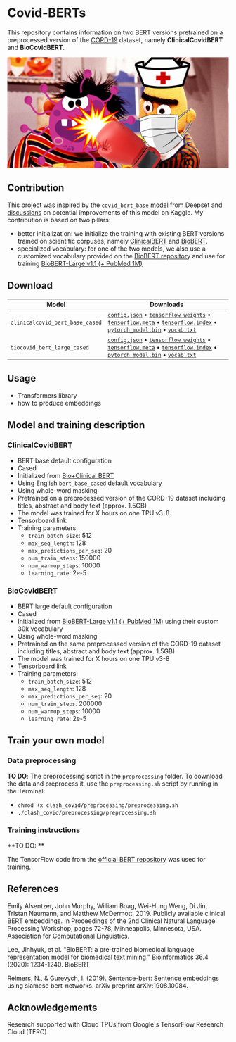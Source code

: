 # Covid-BERTs

This repository contains information on two BERT versions pretrained on a preprocessed version of the [CORD-19](https://www.kaggle.com/allen-institute-for-ai/CORD-19-research-challenge) dataset, namely **ClinicalCovidBERT** and **BioCovidBERT**. 

![Illustration](clash_covid.png)


## Contribution

 This project was inspired by the `covid_bert_base` [model](https://huggingface.co/deepset/covid_bert_base) from Deepset and [discussions](https://www.kaggle.com/allen-institute-for-ai/CORD-19-research-challenge/discussion/138250) on potential improvements of this model on Kaggle. My contribution is based on two pillars:
- better initialization: we initialize the training with existing BERT versions trained on scientific corpuses, namely [ClinicalBERT](https://github.com/EmilyAlsentzer/clinicalBERT) and [BioBERT](https://github.com/dmis-lab/biobert).
- specialized vocabulary: for one of the two models, we also use a customized vocabulary provided on the [BioBERT repository](https://github.com/dmis-lab/biobert) and use for training [BioBERT-Large v1.1 (+ PubMed 1M)](https://github.com/dmis-lab/biobert)

## Download

| Model                            | Downloads
| -------------------------------- | ---------------------------------------------------------------------------------------------------------------
| `clinicalcovid_bert_base_cased`   | [`config.json`](https://s3.amazonaws.com/models.huggingface.co/bert/mananeau/clinicalcovid_bert/bert_config.json) • [`tensorflow weights`](https://s3.amazonaws.com/models.huggingface.co/bert/mananeau/clinicalcovid_bert/clinicalcovid_bert_base_cased.ckpt.data-00000-of-00001) • [`tensorflow.meta`](https://s3.amazonaws.com/models.huggingface.co/bert/mananeau/clinicalcovid_bert/clinicalcovid_bert_base_cased.ckpt.meta) • [`tensorflow.index`](https://s3.amazonaws.com/models.huggingface.co/bert/mananeau/clinicalcovid_bert/clinicalcovid_bert_base_cased.ckpt.index) • [`pytorch_model.bin`](https://s3.amazonaws.com/models.huggingface.co/bert/mananeau/clinicalcovid_bert/clinicalcovid_bert_base_cased.bin) • [`vocab.txt`](https://s3.amazonaws.com/models.huggingface.co/bert/mananeau/clinicalcovid_bert/vocab.txt)
| `biocovid_bert_large_cased` | [`config.json`](https://s3.amazonaws.com/models.huggingface.co/bert/mananeau/biocovid_bert/bert_config_bio_58k_large.json) • [`tensorflow weights`](https://s3.amazonaws.com/models.huggingface.co/bert/mananeau/biocovid_bert/biocovid_bert_large_cased.ckpt.data-00000-of-00001) • [`tensorflow.meta`](https://s3.amazonaws.com/models.huggingface.co/bert/mananeau/biocovid_bert/biocovid_bert_large_cased.ckpt.meta) • [`tensorflow.index`](https://s3.amazonaws.com/models.huggingface.co/bert/mananeau/biocovid_bert/biocovid_bert_large_cased.ckpt.index) • [`pytorch_model.bin`](https://s3.amazonaws.com/models.huggingface.co/bert/mananeau/biocovid_bert/biocovid_bert.bin) • [`vocab.txt`](https://s3.amazonaws.com/models.huggingface.co/bert/mananeau/biocovid_bert/vocab_cased_pubmed_pmc_30k.txt)

## Usage 
- Transformers library
- how to produce embeddings 


## Model and training description

### ClinicalCovidBERT 
- BERT base default configuration
- Cased 
- Initialized from [Bio+Clinical BERT](https://github.com/EmilyAlsentzer/clinicalBERT)
- Using English `bert_base_cased` default vocabulary
- Using whole-word masking
- Pretrained on a preprocessed version of the CORD-19 dataset including titles, abstract and body text (approx. 1.5GB)
- The model was trained for X hours on one TPU v3-8.
- Tensorboard link
- Training parameters:
  - `train_batch_size`: 512
  - `max_seq_length`: 128
  - `max_predictions_per_seq`: 20
  - `num_train_steps`: 150000 
  - `num_warmup_steps`: 10000
  - `learning_rate`: 2e-5

### BioCovidBERT
- BERT large default configuration
- Cased 
- Initialized from [BioBERT-Large v1.1 (+ PubMed 1M)](https://github.com/dmis-lab/biobert) using their custom 30k vocabulary
- Using whole-word masking
- Pretrained on the same preprocessed version of the CORD-19 dataset including titles, abstract and body text (approx. 1.5GB)
- The model was trained for X hours on one TPU v3-8
- Tensorboard link
- Training parameters:
  - `train_batch_size`: 512
  - `max_seq_length`: 128
  - `max_predictions_per_seq`: 20
  - `num_train_steps`: 200000 
  - `num_warmup_steps`: 10000
  - `learning_rate`: 2e-5
  


## Train your own model 

### Data preprocessing

**TO DO**: The preprocessing script in the `preprocessing` folder. To download the data and preprocess it, use the `preprocessing.sh` script by running in the Terminal:
- `chmod +x clash_covid/preprocessing/preprocessing.sh`
- `./clash_covid/preprocessing/preprocessing.sh` 

### Training instructions

**TO DO: **

The TensorFlow code from the [official BERT repository](https://github.com/google-research/bert) was used for training.

## References

Emily Alsentzer, John Murphy, William Boag, Wei-Hung Weng, Di Jin, Tristan Naumann, and Matthew McDermott. 2019. Publicly available clinical BERT embeddings. In Proceedings of the 2nd Clinical Natural Language Processing Workshop, pages 72-78, Minneapolis, Minnesota, USA. Association for Computational Linguistics.

Lee, Jinhyuk, et al. "BioBERT: a pre-trained biomedical language representation model for biomedical text mining." Bioinformatics 36.4 (2020): 1234-1240.
BioBERT

Reimers, N., & Gurevych, I. (2019). Sentence-bert: Sentence embeddings using siamese bert-networks. arXiv preprint arXiv:1908.10084.

## Acknowledgements

Research supported with Cloud TPUs from Google's TensorFlow Research Cloud (TFRC)
